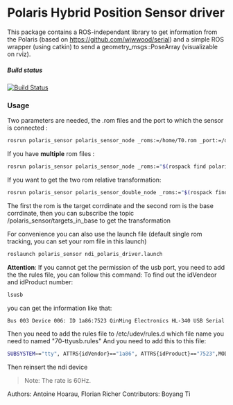 Polaris Hybrid Position Sensor driver
==============
This package contains a ROS-independant library to get information from the Polaris (based on https://github.com/wjwwood/serial) and a simple ROS wrapper (using catkin) to send a geometry_msgs::PoseArray (visualizable on rviz).

##### Build status
[![Build Status](https://travis-ci.org/kuka-isir/polaris_sensor.svg?branch=master)](https://travis-ci.org/kuka-isir/polaris_sensor)
### Usage
Two parameters are needed, the .rom files and the port to which the sensor is connected :
```bash
rosrun polaris_sensor polaris_sensor_node _roms:=/home/T0.rom _port:=/dev/ttyUSB0
```

If you have **multiple** rom files :
```bash
rosrun polaris_sensor polaris_sensor_node _roms:="$(rospack find polaris_sensor)/rom/kuka.rom,$(rospack find polaris_sensor)/rom/T0.rom" _port:=/dev/ttyUSB0
```

If you want to get the two rom relative transformation:
```bash
rosrun polaris_sensor polaris_sensor_double_node _roms:="$(rospack find polaris_sensor)/rom/8700339.rom,"$(rospack find polaris_sensor)/rom/8700449.rom _port:=/dev/ttyUSB0 
```
The first the rom is the target corrdinate and the second rom is the base corrdinate, then you can subscribe the topic /polaris_sensor/targets_in_base to get the transformation

For convenience you can also use the launch file (default single rom tracking, you can set your rom file in this launch)
```bash
roslaunch polaris_sensor ndi_polaris_driver.launch
```

**Attention**: If you cannot get the permission of the usb port, you need to add the the rules file, you can follow this command:
To find out the idVendeor and idProduct number:
```bash
lsusb
```

you can get the information like that:
```bash
Bus 003 Device 006: ID 1a86:7523 QinMing Electronics HL-340 USB Serial adapter
```

Then you need to add the rules file to /etc/udev/rules.d which file name you need to named "70-ttyusb.rules"
And you need to add this to this file:
```bash
SUBSYSTEM=="tty", ATTRS{idVendor}=="1a86", ATTRS{idProduct}=="7523",MODE="0666"
```

Then reinsert the ndi device

>Note: The rate is 60Hz.


Authors: Antoine Hoarau, Florian Richer
Contributors: Boyang Ti
